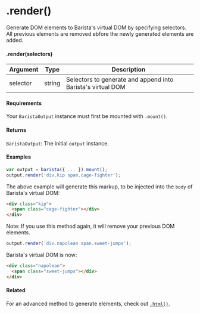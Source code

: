 # .render()

Generate DOM elements to Barista's virtual DOM by specifying selectors. All previous elements are removed ebfore the newly generated elements are added.


#### .render(selectors)

| Argument | Type | Description |
| --- | --- | --- |
| selector | string | Selectors to generate and append into Barista's virtual DOM |


#### Requirements

Your `BaristaOutput` instance must first be mounted with `.mount()`.


#### Returns

`BaristaOutput`: The initial `output` instance.


#### Examples

```js
var output = barista({ ... }).mount();
output.render('div.kip span.cage-fighter');
```

The above example will generate this markup, to be injected into the `body` of Barista's virtual DOM:
```html
<div class="kip">
  <span class="cage-fighter"></div>
</div>
```

Note: If you use this method again, it will remove your previous DOM elements.

```js
output.render('div.napolean span.sweet-jumps');
```

Barista's virtual DOM is now:

```html
<div class="napolean">
  <span class="sweet-jumps"></div>
</div>
```


#### Related

For an advanced method to generate elements, check out [`.html()`](html.md).
